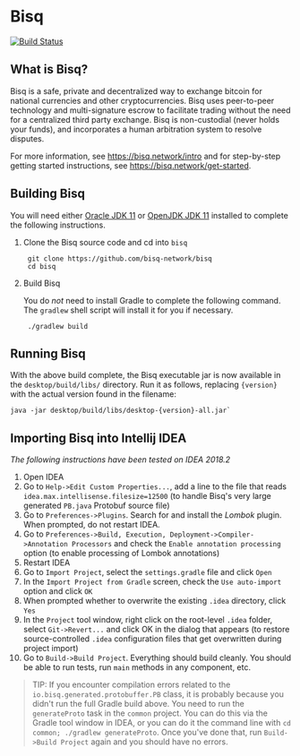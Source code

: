 # Bisq

[![Build Status](https://travis-ci.org/bisq-network/bisq.svg?branch=master)](https://travis-ci.org/bisq-network/bisq)


## What is Bisq?

Bisq is a safe, private and decentralized way to exchange bitcoin for national currencies and other cryptocurrencies. Bisq uses peer-to-peer technology and multi-signature escrow to facilitate trading without the need for a centralized third party exchange. Bisq is non-custodial (never holds your funds), and incorporates a human arbitration system to resolve disputes.

For more information, see https://bisq.network/intro and for step-by-step getting started instructions, see https://bisq.network/get-started.


## Building Bisq

You will need either [Oracle JDK 11](https://www.oracle.com/technetwork/java/javase/downloads/jdk11-downloads-5066655.html) or [OpenJDK JDK 11](https://jdk.java.net/11/) installed to complete the following instructions.

1. Clone the Bisq source code and cd into `bisq`

        git clone https://github.com/bisq-network/bisq
        cd bisq

2. Build Bisq

    You do _not_ need to install Gradle to complete the following command. The `gradlew` shell script will install it for you if necessary.

        ./gradlew build


## Running Bisq

With the above build complete, the Bisq executable jar is now available in the `desktop/build/libs/` directory. Run it as follows, replacing `{version}` with the actual version found in the filename:

    java -jar desktop/build/libs/desktop-{version}-all.jar`


## Importing Bisq into Intellij IDEA

_The following instructions have been tested on IDEA 2018.2_

 1. Open IDEA
 1. Go to `Help->Edit Custom Properties...`, add a line to the file that reads `idea.max.intellisense.filesize=12500` (to handle Bisq's very large generated `PB.java` Protobuf source file)
 1. Go to `Preferences->Plugins`. Search for and install the _Lombok_ plugin. When prompted, do not restart IDEA.
 1. Go to `Preferences->Build, Execution, Deployment->Compiler->Annotation Processors` and check the `Enable annotation processing` option (to enable processing of Lombok annotations)
 1. Restart IDEA
 1. Go to `Import Project`, select the `settings.gradle` file and click `Open`
 1. In the `Import Project from Gradle` screen, check the `Use auto-import` option and click `OK`
 1. When prompted whether to overwrite the existing `.idea` directory, click `Yes`
 1. In the `Project` tool window, right click on the root-level `.idea` folder, select `Git->Revert...` and click OK in the dialog that appears (to restore source-controlled `.idea` configuration files that get overwritten during project import)
 1. Go to `Build->Build Project`. Everything should build cleanly. You should be able to run tests, run `main` methods in any component, etc.

> TIP: If you encounter compilation errors related to the `io.bisq.generated.protobuffer.PB` class, it is probably because you didn't run the full Gradle build above. You need to run the `generateProto` task in the `common` project. You can do this via the Gradle tool window in IDEA, or you can do it the command line with `cd common; ./gradlew generateProto`. Once you've done that, run `Build->Build Project` again and you should have no errors.

